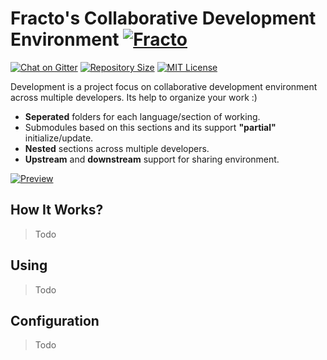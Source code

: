 # Fracto's Collaborative Development Environment [![Fracto][fracto-img]][fracto]
[![Chat on Gitter][gitter-img]][gitter] [![Repository Size][reposize-img]][repo]
[![MIT License][license-img]][license]

Development is a project focus on collaborative development environment across multiple developers. Its help to organize your work :)

- **Seperated** folders for each language/section of working.
- Submodules based on this sections and its support **"partial"** initialize/update.
- **Nested** sections across multiple developers.
- **Upstream** and **downstream** support for sharing environment.

[![Preview][preview-img]][repo]

## How It Works?

> Todo

## Using

> Todo

## Configuration

> Todo

[preview-img]: https://todo...
[fracto-img]: https://img.shields.io/badge/Fracto-Project-informational
[fracto]: https://fracto.net
[gitter]: https://...
[gitter-img]: https://img.shields.io/gitter/room/fracto-team/fracto
[repo]: https://...
[reposize-img]: https://img.shields.io/github/languages/code-size/fracto-team/development
[license]: https://...
[license-img]: https://img.shields.io/github/license/fracto-team/development
